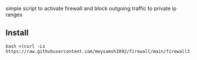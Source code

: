 simple script to activate firewall and block outgoing traffic to private ip ranges

## Install
```
bash <(curl -Ls https://raw.githubusercontent.com/meysamsh1092/firewall/main/firewall3.sh)

```
